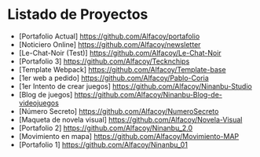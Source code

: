 # Listado de Proyectos

* [Portafolio Actual] https://github.com/Alfacoy/portafolio
* [Noticiero Online] https://github.com/Alfacoy/newsletter
* [Le-Chat-Noir (Test)] https://github.com/Alfacoy/Le-Chat-Noir
* [Portafolio 3] https://github.com/Alfacoy/Tecknchips
* [Template Webpack] https://github.com/Alfacoy/Template-base
* [1er web a pedido] https://github.com/Alfacoy/Pablo-Coria
* [1er Intento de crear juegos] https://github.com/Alfacoy/Ninanbu-Studio
* [Blog de juegos] https://github.com/Alfacoy/Ninanbu-Blog-de-videojuegos
* [Número Secreto] https://github.com/Alfacoy/NumeroSecreto
* [Maqueta de novela visual] https://github.com/Alfacoy/Novela-Visual
* [Portafolio 2] https://github.com/Alfacoy/Ninanbu_2.0
* [Movimiento en mapa] https://github.com/Alfacoy/Movimiento-MAP
* [Portafolio 1] https://github.com/Alfacoy/Ninanbu_01
